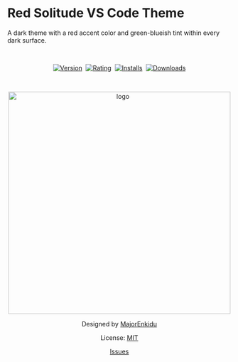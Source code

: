 # Red Solitude VS Code Theme

A dark theme with a red accent color and green-blueish tint within every dark surface.

</br>

<p align="center">
    <a href="https://marketplace.visualstudio.com/items?itemName=PKief.material-icon-theme"><img src="https://vsmarketplacebadge.apphb.com/version-short/MajorEnkidu.red-solitude.svg?style=for-the-badge&colorA=252526&colorB=43A047&label=VERSION" alt="Version"></a>&nbsp;
    <a href="https://marketplace.visualstudio.com/items?itemName=PKief.material-icon-theme"><img src="https://vsmarketplacebadge.apphb.com/rating-short/MajorEnkidu.red-solitude.svg?style=for-the-badge&colorA=252526&colorB=43A047&label=Rating" alt="Rating"></a>&nbsp;
    <a href="https://marketplace.visualstudio.com/items?itemName=PKief.material-icon-theme"><img src="https://vsmarketplacebadge.apphb.com/installs-short/MajorEnkidu.red-solitude.svg?style=for-the-badge&colorA=252526&colorB=43A047&label=Installs" alt="Installs"></a>&nbsp;
    <a href="https://marketplace.visualstudio.com/items?itemName=PKief.material-icon-theme"><img src="https://vsmarketplacebadge.apphb.com/downloads-short/MajorEnkidu.red-solitude.svg?style=for-the-badge&colorA=252526&colorB=43A047&label=Downloads" alt="Downloads"></a>
</p>
</br>

<p align="center">
    <img src="https://raw.githubusercontent.com/MajorEnkidu/red-solitude-vscode-theme/main/screenshot.png" alt="logo" width="500">
</p>

<p align="center">
    Designed by
    <a href="https://github.com/MajorEnkidu">MajorEnkidu</a>
</p>

<p align="center">
    License:
    <a href="https://github.com/MajorEnkidu/red-solitude-vscode-theme/blob/main/LICENCE.md">MIT</a>
</p>

<p align="center">
    <a href="https://github.com/MajorEnkidu/red-solitude-vscode-theme/issues">Issues</a>
</p>
